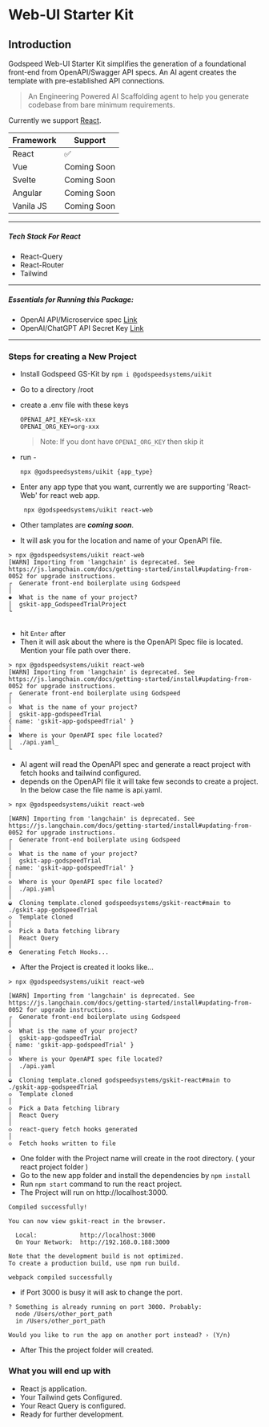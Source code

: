 # Web-UI Starter Kit
## Introduction

Godspeed Web-UI Starter Kit simplifies the generation of a foundational front-end from OpenAPI/Swagger API specs. An AI agent creates the template with pre-established API connections.

> An Engineering Powered AI Scaffolding agent to help you generate codebase from bare minimum requirements.

Currently we support [React](https://react.dev/).

| Framework | Support     |
| --------- | ----------- |
| React     | ✅          |
| Vue       | Coming Soon |
| Svelte    | Coming Soon |
| Angular   | Coming Soon |
| Vanila JS | Coming Soon |

---

##### Tech Stack For React

* React-Query
* React-Router
* Tailwind

---

##### Essentials for Running this Package:

- OpenAI API/Microservice spec [Link](https://swagger.io/specification/)
- OpenAI/ChatGPT API Secret Key [Link](https://help.openai.com/en/articles/4936850-where-do-i-find-my-secret-api-key)

---


### Steps for creating a New Project
* Install Godspeed GS-Kit by `npm i @godspeedsystems/uikit`
* Go to a directory /root
* create a .env file with these keys

  ```
  OPENAI_API_KEY=sk-xxx
  OPENAI_ORG_KEY=org-xxx
  ```

  > Note: If you dont have `OPENAI_ORG_KEY` then skip it
  >
* run -

  ```
  npx @godspeedsystems/uikit {app_type}
  ```
* Enter any app type that you want, currently we are supporting 'React-Web' for react web app.
   ```
    npx @godspeedsystems/uikit react-web
   ```
* Other tamplates are ***coming soon***. 

* It will ask you for the location and name of your OpenAPI file.
```
> npx @godspeedsystems/uikit react-web
[WARN] Importing from 'langchain' is deprecated. See https://js.langchain.com/docs/getting-started/install#updating-from-0052 for upgrade instructions.
┌  Generate front-end boilerplate using Godspeed
│
◆  What is the name of your project?
│  gskit-app_GodspeedTrialProject
└


```
* hit `Enter` after   
* Then it will ask about the where is the OpenAPI Spec file is located. Mention your file path over there.
```
> npx @godspeedsystems/uikit react-web
[WARN] Importing from 'langchain' is deprecated. See https://js.langchain.com/docs/getting-started/install#updating-from-0052 for upgrade instructions.
┌  Generate front-end boilerplate using Godspeed
│
◇  What is the name of your project?
│  gskit-app-godspeedTrial
{ name: 'gskit-app-godspeedTrial' }
│
◆  Where is your OpenAPI spec file located?
│  ./api.yaml_
└
```
* AI agent will read the OpenAPI spec and generate a react project with fetch hooks and tailwind configured.
* depends on the OpenAPI file it will take few seconds to create a project. In the below case the file name is api.yaml.
```
> npx @godspeedsystems/uikit react-web

[WARN] Importing from 'langchain' is deprecated. See https://js.langchain.com/docs/getting-started/install#updating-from-0052 for upgrade instructions.
┌  Generate front-end boilerplate using Godspeed
│
◇  What is the name of your project?
│  gskit-app-godspeedTrial
{ name: 'gskit-app-godspeedTrial' }
│
◇  Where is your OpenAPI spec file located?
│  ./api.yaml
│
◒  Cloning template.cloned godspeedsystems/gskit-react#main to ./gskit-app-godspeedTrial
◇  Template cloned
│
◇  Pick a Data fetching library
│  React Query
│
◓  Generating Fetch Hooks...
```
* After the Project is created it looks like...
```
> npx @godspeedsystems/uikit react-web

[WARN] Importing from 'langchain' is deprecated. See https://js.langchain.com/docs/getting-started/install#updating-from-0052 for upgrade instructions.
┌  Generate front-end boilerplate using Godspeed
│
◇  What is the name of your project?
│  gskit-app-godspeedTrial
{ name: 'gskit-app-godspeedTrial' }
│
◇  Where is your OpenAPI spec file located?
│  ./api.yaml
│
◒  Cloning template.cloned godspeedsystems/gskit-react#main to ./gskit-app-godspeedTrial
◇  Template cloned
│
◇  Pick a Data fetching library
│  React Query
│
◇  react-query fetch hooks generated
│
◇  Fetch hooks written to file
```
* One folder with the Project name will create in the root directory. ( your react project folder )
* Go to the new app folder and install the dependencies by `npm install`
* Run `npm start` command to run the react project.
* The Project will run on http://localhost:3000.
```
Compiled successfully!

You can now view gskit-react in the browser.

  Local:            http://localhost:3000
  On Your Network:  http://192.168.0.188:3000

Note that the development build is not optimized.
To create a production build, use npm run build.

webpack compiled successfully
```
* if Port 3000 is busy it will ask to change the port.
```
? Something is already running on port 3000. Probably:
  node /Users/other_port_path
  in /Users/other_port_path

Would you like to run the app on another port instead? › (Y/n)
```
* After This the project folder will created. 

### What you will end up with

* React js application.
* Your Tailwind gets Configured.
* Your React Query is configured.       
* Ready for further development.
